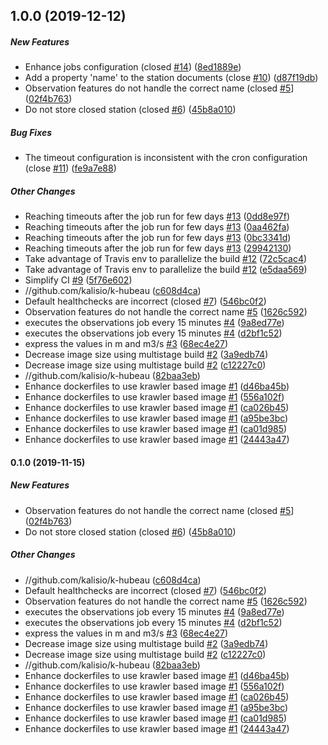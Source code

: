 ## 1.0.0 (2019-12-12)

##### New Features

*  Enhance jobs configuration (closed [#14](https://github.com/kalisio/k-hubeau/pull/14)) ([8ed1889e](https://github.com/kalisio/k-hubeau/commit/8ed1889e8e6c7997eecd6378f341ffe1a3a7222a))
*  Add a property 'name' to the station documents (close [#10](https://github.com/kalisio/k-hubeau/pull/10)) ([d87f19db](https://github.com/kalisio/k-hubeau/commit/d87f19db2589e65302d65ac16467c78b49b8e8ca))
*  Observation features do not handle the correct name (closed [#5](https://github.com/kalisio/k-hubeau/pull/5)] ([02f4b763](https://github.com/kalisio/k-hubeau/commit/02f4b763b5ed5e670a043d4073747f9d7174b558))
*  Do not store closed station (closed [#6](https://github.com/kalisio/k-hubeau/pull/6)) ([45b8a010](https://github.com/kalisio/k-hubeau/commit/45b8a010d00ed6e9ad6c06655edb1e0d22b8f72b))

##### Bug Fixes

*  The timeout configuration is inconsistent with the cron configuration (close [#11](https://github.com/kalisio/k-hubeau/pull/11)) ([fe9a7e88](https://github.com/kalisio/k-hubeau/commit/fe9a7e88bb0b256705b6628d5de2a2be854d7e0d))

##### Other Changes

*  Reaching timeouts after the job run for few days [#13](https://github.com/kalisio/k-hubeau/pull/13) ([0dd8e97f](https://github.com/kalisio/k-hubeau/commit/0dd8e97fc63cf866d5416857726249e8386f8c40))
*  Reaching timeouts after the job run for few days [#13](https://github.com/kalisio/k-hubeau/pull/13) ([0aa462fa](https://github.com/kalisio/k-hubeau/commit/0aa462fa32bcf2d556b8fac802825ae1e90510cb))
*  Reaching timeouts after the job run for few days [#13](https://github.com/kalisio/k-hubeau/pull/13) ([0bc3341d](https://github.com/kalisio/k-hubeau/commit/0bc3341dca126a1adcf42ae2f15e302b6004be41))
*  Reaching timeouts after the job run for few days [#13](https://github.com/kalisio/k-hubeau/pull/13) ([29942130](https://github.com/kalisio/k-hubeau/commit/29942130f21ce00541c0c9c0acab420a679e9ce5))
*  Take advantage of Travis env to parallelize the build [#12](https://github.com/kalisio/k-hubeau/pull/12) ([72c5cac4](https://github.com/kalisio/k-hubeau/commit/72c5cac4650dc98269f1d36536b28486120cb856))
*  Take advantage of Travis env to parallelize the build [#12](https://github.com/kalisio/k-hubeau/pull/12) ([e5daa569](https://github.com/kalisio/k-hubeau/commit/e5daa569c91a86299c920df716a14c1793643bb3))
*  Simplify CI [#9](https://github.com/kalisio/k-hubeau/pull/9) ([5f76e602](https://github.com/kalisio/k-hubeau/commit/5f76e6027d575778b233bcd78223341333297fe2))
* //github.com/kalisio/k-hubeau ([c608d4ca](https://github.com/kalisio/k-hubeau/commit/c608d4caea5a12680b00168b9f447caab05182d0))
*  Default healthchecks are incorrect (closed [#7](https://github.com/kalisio/k-hubeau/pull/7)) ([546bc0f2](https://github.com/kalisio/k-hubeau/commit/546bc0f2b009dcab9a048f27ac52b294550003c4))
*  Observation features do not handle the correct name [#5](https://github.com/kalisio/k-hubeau/pull/5) ([1626c592](https://github.com/kalisio/k-hubeau/commit/1626c592b292a745c1d41ff6d808a458f421f788))
*  executes the observations job every 15 minutes [#4](https://github.com/kalisio/k-hubeau/pull/4) ([9a8ed77e](https://github.com/kalisio/k-hubeau/commit/9a8ed77eef5a27051e054c7794016405f38466f0))
*  executes the observations job every 15 minutes [#4](https://github.com/kalisio/k-hubeau/pull/4) ([d2bf1c52](https://github.com/kalisio/k-hubeau/commit/d2bf1c52b6074929c0c911fe9d1667ebc7fb4e69))
*  express the values ​​in m and m3/s [#3](https://github.com/kalisio/k-hubeau/pull/3) ([68ec4e27](https://github.com/kalisio/k-hubeau/commit/68ec4e27a23468df8afe1a9cdd9f97208954b894))
*  Decrease image size using multistage build [#2](https://github.com/kalisio/k-hubeau/pull/2) ([3a9edb74](https://github.com/kalisio/k-hubeau/commit/3a9edb74701c34629a98af84954bf375c085b095))
*  Decrease image size using multistage build [#2](https://github.com/kalisio/k-hubeau/pull/2) ([c12227c0](https://github.com/kalisio/k-hubeau/commit/c12227c02c2246769d8857cb758283b88dccb846))
* //github.com/kalisio/k-hubeau ([82baa3eb](https://github.com/kalisio/k-hubeau/commit/82baa3ebe143c7126c7e5983518239abc1ac5d2c))
*  Enhance dockerfiles to use krawler based image [#1](https://github.com/kalisio/k-hubeau/pull/1) ([d46ba45b](https://github.com/kalisio/k-hubeau/commit/d46ba45be66861f7ac798d0125ba12ca7d974ff9))
*  Enhance dockerfiles to use krawler based image [#1](https://github.com/kalisio/k-hubeau/pull/1) ([556a102f](https://github.com/kalisio/k-hubeau/commit/556a102f6ed3dc8009c6700611ea08fc850e4366))
*  Enhance dockerfiles to use krawler based image [#1](https://github.com/kalisio/k-hubeau/pull/1) ([ca026b45](https://github.com/kalisio/k-hubeau/commit/ca026b45558bab6d67602f6d4841ff369fd35714))
*  Enhance dockerfiles to use krawler based image [#1](https://github.com/kalisio/k-hubeau/pull/1) ([a95be3bc](https://github.com/kalisio/k-hubeau/commit/a95be3bcfc16bbcc91aacd3d65d128180c4337c9))
*  Enhance dockerfiles to use krawler based image [#1](https://github.com/kalisio/k-hubeau/pull/1) ([ca01d985](https://github.com/kalisio/k-hubeau/commit/ca01d98527a2981ff930a5082004584ea52331ab))
*  Enhance dockerfiles to use krawler based image [#1](https://github.com/kalisio/k-hubeau/pull/1) ([24443a47](https://github.com/kalisio/k-hubeau/commit/24443a4755746158fb69e728e10b7fcd3d30bfb4))

#### 0.1.0 (2019-11-15)

##### New Features

*  Observation features do not handle the correct name (closed [#5](https://github.com/kalisio/k-hubeau/pull/5)] ([02f4b763](https://github.com/kalisio/k-hubeau/commit/02f4b763b5ed5e670a043d4073747f9d7174b558))
*  Do not store closed station (closed [#6](https://github.com/kalisio/k-hubeau/pull/6)) ([45b8a010](https://github.com/kalisio/k-hubeau/commit/45b8a010d00ed6e9ad6c06655edb1e0d22b8f72b))

##### Other Changes

* //github.com/kalisio/k-hubeau ([c608d4ca](https://github.com/kalisio/k-hubeau/commit/c608d4caea5a12680b00168b9f447caab05182d0))
*  Default healthchecks are incorrect (closed [#7](https://github.com/kalisio/k-hubeau/pull/7)) ([546bc0f2](https://github.com/kalisio/k-hubeau/commit/546bc0f2b009dcab9a048f27ac52b294550003c4))
*  Observation features do not handle the correct name [#5](https://github.com/kalisio/k-hubeau/pull/5) ([1626c592](https://github.com/kalisio/k-hubeau/commit/1626c592b292a745c1d41ff6d808a458f421f788))
*  executes the observations job every 15 minutes [#4](https://github.com/kalisio/k-hubeau/pull/4) ([9a8ed77e](https://github.com/kalisio/k-hubeau/commit/9a8ed77eef5a27051e054c7794016405f38466f0))
*  executes the observations job every 15 minutes [#4](https://github.com/kalisio/k-hubeau/pull/4) ([d2bf1c52](https://github.com/kalisio/k-hubeau/commit/d2bf1c52b6074929c0c911fe9d1667ebc7fb4e69))
*  express the values ​​in m and m3/s [#3](https://github.com/kalisio/k-hubeau/pull/3) ([68ec4e27](https://github.com/kalisio/k-hubeau/commit/68ec4e27a23468df8afe1a9cdd9f97208954b894))
*  Decrease image size using multistage build [#2](https://github.com/kalisio/k-hubeau/pull/2) ([3a9edb74](https://github.com/kalisio/k-hubeau/commit/3a9edb74701c34629a98af84954bf375c085b095))
*  Decrease image size using multistage build [#2](https://github.com/kalisio/k-hubeau/pull/2) ([c12227c0](https://github.com/kalisio/k-hubeau/commit/c12227c02c2246769d8857cb758283b88dccb846))
* //github.com/kalisio/k-hubeau ([82baa3eb](https://github.com/kalisio/k-hubeau/commit/82baa3ebe143c7126c7e5983518239abc1ac5d2c))
*  Enhance dockerfiles to use krawler based image [#1](https://github.com/kalisio/k-hubeau/pull/1) ([d46ba45b](https://github.com/kalisio/k-hubeau/commit/d46ba45be66861f7ac798d0125ba12ca7d974ff9))
*  Enhance dockerfiles to use krawler based image [#1](https://github.com/kalisio/k-hubeau/pull/1) ([556a102f](https://github.com/kalisio/k-hubeau/commit/556a102f6ed3dc8009c6700611ea08fc850e4366))
*  Enhance dockerfiles to use krawler based image [#1](https://github.com/kalisio/k-hubeau/pull/1) ([ca026b45](https://github.com/kalisio/k-hubeau/commit/ca026b45558bab6d67602f6d4841ff369fd35714))
*  Enhance dockerfiles to use krawler based image [#1](https://github.com/kalisio/k-hubeau/pull/1) ([a95be3bc](https://github.com/kalisio/k-hubeau/commit/a95be3bcfc16bbcc91aacd3d65d128180c4337c9))
*  Enhance dockerfiles to use krawler based image [#1](https://github.com/kalisio/k-hubeau/pull/1) ([ca01d985](https://github.com/kalisio/k-hubeau/commit/ca01d98527a2981ff930a5082004584ea52331ab))
*  Enhance dockerfiles to use krawler based image [#1](https://github.com/kalisio/k-hubeau/pull/1) ([24443a47](https://github.com/kalisio/k-hubeau/commit/24443a4755746158fb69e728e10b7fcd3d30bfb4))




